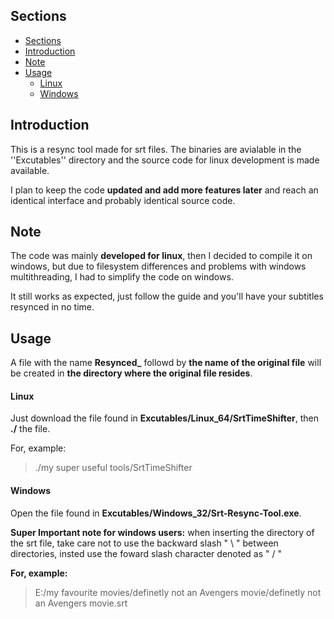 ## Sections
- [Sections](#sections)
- [Introduction](#introduction)
- [Note](#note)
- [Usage](#usage)
    - [Linux](#linux)
    - [Windows](#windows)

## Introduction
This is a resync tool made for srt files.
The binaries are avialable in the ''Excutables'' directory and the source code for linux development is made available.

I plan to keep the code **updated and add more features later** and reach an identical interface and probably identical source code.

## Note
The code was mainly **developed for linux**, then I decided to compile it on windows, but due to filesystem differences and problems with windows multithreading, I had to simplify the code on windows.

It still works as expected, just follow the guide and you'll have your subtitles resynced in no time.

## Usage
A file with the name **Resynced_** followd by **the name of the original file** will be created in **the directory where the original file resides**.
#### Linux
Just download the file found in **Excutables/Linux_64/SrtTimeShifter**, then **./** the file.

For, example:
> ./my super useful tools/SrtTimeShifter

#### Windows
Open the file found in **Excutables/Windows_32/Srt-Resync-Tool.exe**.

**Super Important note for windows users:**
when inserting the directory of the srt file, take care not to use the backward slash " \ "  between directories, insted use the foward slash character denoted as " / "

**For, example:**
> E:/my favourite movies/definetly not an Avengers movie/definetly not an Avengers movie.srt
